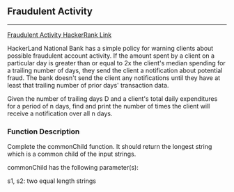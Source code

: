 ## Fraudulent Activity

-------

[Fraudulent Activity HackerRank Link](https://www.hackerrank.com/challenges/fraudulent-activity-notifications/problem?h_l=interview&playlist_slugs%5B%5D=interview-preparation-kit&playlist_slugs%5B%5D=sorting)

HackerLand National Bank has a simple policy for warning clients about possible fraudulent account activity. If the amount spent by a client on a particular day is greater than or equal to 2x the client's median spending for a trailing number of days, they send the client a notification about potential fraud. The bank doesn't send the client any notifications until they have at least that trailing number of prior days' transaction data.

Given the number of trailing days D and a client's total daily expenditures for a period of n days, find and print the number of times the client will receive a notification over all n days.

### Function Description

Complete the commonChild function. It should return the longest string which is a common child of the input strings.

commonChild has the following parameter(s):

s1, s2: two equal length strings
